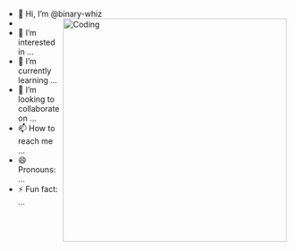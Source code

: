 - 👋 Hi, I’m @binary-whiz
- <img align="right" alt="Coding" width="400" src="https://media1.giphy.com/media/WNwLAUC36CuYavihQG/giphy.gif?cid=6c09b952usjacnlvtkwdpo69rr8tooyijxper9o2gwz7ci1m&ep=v1_internal_gif_by_id&rid=giphy.gif&ct=g">
- 👀 I’m interested in ...
- 🌱 I’m currently learning ...
- 💞️ I’m looking to collaborate on ...
- 📫 How to reach me ...
- 😄 Pronouns: ...
- ⚡ Fun fact: ...

<!---
binary-whiz/binary-whiz is a ✨ special ✨ repository because its `README.md` (this file) appears on your GitHub profile.
You can click the Preview link to take a look at your changes.
--->
